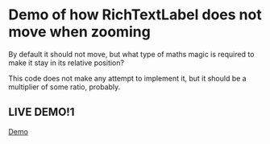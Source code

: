 # Demo of how RichTextLabel does not move when zooming

By default it should not move, but what type of maths
magic is required to make it stay in its relative position?

This code does not make any attempt to implement it, but
it should be a multiplier of some ratio, probably.

## LIVE DEMO!1

[Demo](export/ZoomLabelTest.html)



